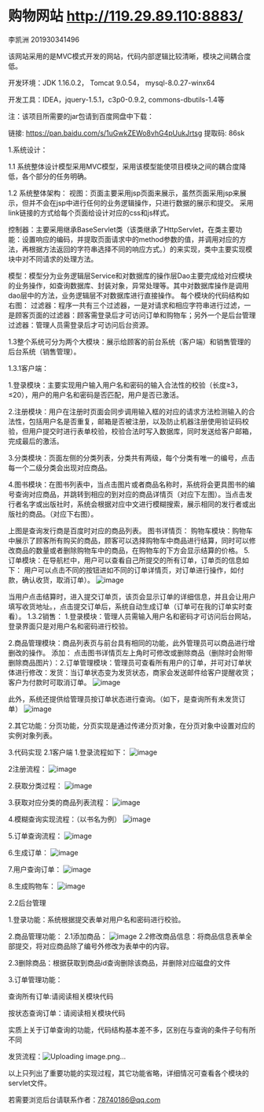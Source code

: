 # 购物网站 http://119.29.89.110:8883/
李凯洲 201930341496 

该网站采用的是MVC模式开发的网站，代码内部逻辑比较清晰，模块之间耦合度低。 

开发环境：JDK 1.16.0.2， Tomcat 9.0.54， mysql-8.0.27-winx64 

开发工具：IDEA，jquery-1.5.1，c3p0-0.9.2, commons-dbutils-1.4等

注：该项目所需要的jar包请到百度网盘中下载：

链接: https://pan.baidu.com/s/1uGwkZEWo8vhG4pUukJrtsg 提取码: 86sk 

1.系统设计：

1.1 系统整体设计模型采用MVC模型，采用该模型能使项目模块之间的耦合度降低，各个部分的任务明确。

1.2 系统整体架构： 视图：页面主要采用jsp页面来展示，虽然页面采用jsp来展示，但并不会在jsp中进行任何的业务逻辑操作，只进行数据的展示和提交。 采用link链接的方式给每个页面给设计对应的css和js样式。

控制器：主要采用继承BaseServlet类（该类继承了HttpServlet，在类主要功能：设置响应的编码，并提取页面请求中的method参数的值，并调用对应的方法，再根据方法返回的字符串选择不同的响应方式。）的来实现，类中主要实现模块中对不同请求的处理方法。

模型：模型分为业务逻辑层Service和对数据库的操作层Dao主要完成给对应模块的业务操作，如查询数据库、封装对象，异常处理等。其中对数据库操作是调用dao层中的方法，业务逻辑层不对数据库进行直接操作。 每个模块的代码结构如右图：
过滤器：程序一共有三个过滤器，一是对请求和相应字符串进行过滤，一是顾客页面的过滤器：顾客需登录后才可访问订单和购物车；另外一个是后台管理过滤器：管理人员需登录后才可访问后台资源。

1.3整个系统可分为两个大模块：展示给顾客的前台系统（客户端）和销售管理的后台系统（销售管理）。

1.3.1客户端：

  1.登录模块：主要实现用户输入用户名和密码的输入合法性的校验（长度≥3，≤20），用户的用户名和密码是否匹配，用户是否已激活。

  2.注册模块：用户在注册时页面会同步调用输入框的对应的请求方法检测输入的合法性，包括用户名是否重复，邮箱是否被注册，以及防止机器注册使用验证码校验，但用户提交时进行表单校验，校验合法时写入数据库，同时发送给客户邮箱，完成最后的激活。

  3.分类模块：页面左侧的分类列表，分类共有两级，每个分类有唯一的编号，点击每一个二级分类会出现对应商品。

  4.图书模块：在图书列表中，当点击图片或者商品名称时，系统将会更具图书的编号查询对应商品，并跳转到相应的到对应的商品详情页（对应下左图）。当点击发行者名字或出版社时，系统会根据对应中文进行模糊搜索，展示相同的发行者或出版社的商品。（对应下右图）。

上图是查询发行商是百度时对应的商品列表。 图书详情页：
购物车模块：购物车中展示了顾客所有购买的商品，顾客可以选择购物车中商品进行结算，同时可以修改商品的数量或者删除购物车中的商品，在购物车的下方会显示结算的价格。 
5.订单模块：在导航栏中，用户可以查看自己所提交的所有订单，订单页的信息如下： 
用户可以点击不同的按钮进如不同的订单详情页，对订单进行操作，如付款，确认收货，取消订单）。 ![image](https://user-images.githubusercontent.com/94117475/144801821-f1d65b48-cab7-4b7a-b834-965ef3f5e900.png)

当用户点击结算时，进入提交订单页，该页会显示订单的详细信息，并且会让用户填写收货地址。，点击提交订单后，系统自动生成订单（订单可在我的订单实时查看）。 
1.3.2销售：
     1.登录模块：管理人员需输入用户名和密码才可访问后台网站，登录界面只是对用户名和密码进行校验。

   2.商品管理模块：商品列表页与前台具有相同的功能，此外管理员可以商品进行增删改的操作。
添加： 点击图书详情页左上角时可修改或删除商品（删除时会附带删除商品图片）：2.订单管理模块：管理员可查看所有用户的订单，并可对订单状体进行修改：发货：当订单状态变为发货状态，商家会发送邮件给客户提醒收货；客户为付款时可取消订单。
![image](https://user-images.githubusercontent.com/94117475/144801765-ba2a118d-abbf-455a-9c13-72df162550b8.png)

此外，系统还提供给管理员按订单状态进行查询。（如下，是查询所有未发货订单）
![image](https://user-images.githubusercontent.com/94117475/144801850-e980c37b-ac8e-4a77-ae3d-b42a182c090f.png)

2.其它功能：分页功能，分页实现是通过传递分页对象，在分页对象中设置对应的实例对象列表。 

3.代码实现 2.1客户端 1.登录流程如下：
![image](https://user-images.githubusercontent.com/94117475/144802125-15bd687d-c4c0-4ef2-88d6-3acf43f0a3b1.png)

2注册流程： ![image](https://user-images.githubusercontent.com/94117475/144802173-f395d3f6-ed2f-4d8e-813a-92fe335ef7df.png)

2.获取分类过程： ![image](https://user-images.githubusercontent.com/94117475/144802182-10152e93-d56e-4bd6-8e22-6e4fda1917a0.png)

3.获取对应分类的商品列表流程： ![image](https://user-images.githubusercontent.com/94117475/144802200-1df45b1c-d060-46d8-a203-a73792d6a8e1.png)

4.模糊查询实现流程：（以书名为例） ![image](https://user-images.githubusercontent.com/94117475/144802159-8f06dd3a-923d-4e03-af4d-87c53b887c70.png)

5.订单查询流程： ![image](https://user-images.githubusercontent.com/94117475/144802212-5bb6c02f-1bfd-475e-807c-94269357aea5.png)

6.生成订单： ![image](https://user-images.githubusercontent.com/94117475/144802225-3607039e-fabb-4c3a-b681-308169c0e849.png)

7.用户查询订单： ![image](https://user-images.githubusercontent.com/94117475/144802248-5bf2bdd5-898f-4eef-aee0-73bc1ba829da.png)

8.生成购物车： ![image](https://user-images.githubusercontent.com/94117475/144802255-803d0d5a-02bf-43c7-9c36-6d678aee350f.png)

2.2后台管理

1.登录功能：系统根据提交表单对用户名和密码进行校验。

2.商品管理功能： 2.1添加商品： ![image](https://user-images.githubusercontent.com/94117475/144802267-67a2b663-ac02-4e34-9714-1a3b27428d2f.png)
2.2修改商品信息：将商品信息表单全部提交，将对应商品除了编号外修改为表单中的内容。

2.3删除商品：根据获取到商品id查询删除该商品，并删除对应磁盘的文件

3.订单管理功能：

查询所有订单:请阅读相关模块代码

按状态查询订单：请阅读相关模块代码

实质上关于订单查询的功能，代码结构基本差不多，区别在与查询的条件子句有所不同

发货流程：![Uploading image.png…]()

以上只列出了重要功能的实现过程，其它功能省略，详细情况可查看各个模块的servlet文件。

若需要浏览后台请联系作者：78740186@qq.com
